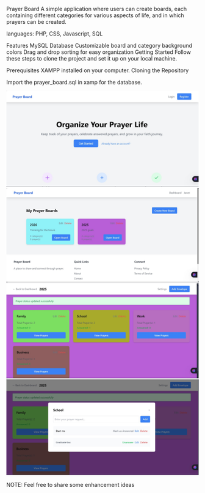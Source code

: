 Prayer Board
A simple application where users can create boards, each containing different categories for various aspects of life, and in which prayers can be created.

languages: PHP, CSS, Javascript, SQL

Features
MySQL Database
Customizable board and category background colors
Drag and drop sorting for easy organization
Getting Started
Follow these steps to clone the project and set it up on your local machine.

Prerequisites
XAMPP installed on your computer.
Cloning the Repository

Import the prayer_board.sql in xamp for the database.

  
![Home](pictures/home.jpg) 
![Boards](pictures/boards.jpg) 
![Categories](pictures/categories.jpg)  
![View Prayers](pictures/view%20prayers.jpg)


NOTE: Feel free to share some enhancement ideas
